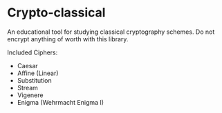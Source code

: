 # Crypto-classical

An educational tool for studying classical cryptography schemes. Do not encrypt anything of worth with this library.

Included Ciphers:
 - Caesar
 -  Affine (Linear)
 - Substitution
 -  Stream
 - Vigenere
 - Enigma (Wehrmacht Enigma I)
